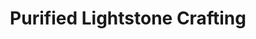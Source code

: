 ---
layout: post
title: Purified Lightstone Crafting
published: true
type: spreadsheet
tags: alchemy
image: /files/thumbnails/sheets.webp
excerpt: Calculate the profit of crafting purified lightstones with alchemy
post-date: 2022-05-26
updated-date: 2022-06-022
direct-link: https://docs.google.com/spreadsheets/d/1Jh3XvV7IB1DSvd21mfJolRK_hYjfAT8n_eAxkEZ5VXw/edit?usp=sharing
---